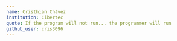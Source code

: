 ```yaml
---
name: Cristhian Chávez
institution: Cibertec
quote: If the program will not run... the programmer will run
github_user: cris3096
---
```

